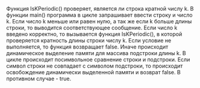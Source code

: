 Функция IsKPeriodic() проверяет, является ли строка кратной числу k.
В функции main() программа в цикле запрашивает ввести строку и число k.
Если число k меньше или равен нулю, а так же если k больше длины строки, то выводится соответствующее сообщение.
Если число k введено корректно, то вызывается функция IsKPeriodic(), в которой проверяется кратность длины строки числу k.
Если условие не выполняется, то функция возвращает false.
Иначе происходит динамическое выделение памяти для массива подстроки длины k.
В цикле происходит посимвольное сравнение строки и подстроки.
Если символ строки не совпадает с символом подстроки, то происходит освобождение динамически выделенной памяти и возврат false.
В противном случае - true.
